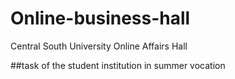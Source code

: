 # Online-business-hall
Central South University Online Affairs Hall

##task of the student institution in summer vocation

